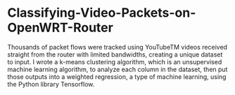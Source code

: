 # Classifying-Video-Packets-on-OpenWRT-Router

Thousands of packet flows were tracked using YouTubeTM videos received straight from the router with limited bandwidths, creating a unique dataset to input. I wrote a k-means clustering algorithm, which is an unsupervised machine learning algorithm, to analyze each column in the dataset, then put those outputs into a weighted regression, a type of machine learning, using the Python library Tensorflow.

